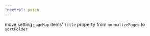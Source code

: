 ```yaml
---
"nextra": patch
---
```


move setting `pageMap` items' `title` property from `normalizePages` to `sortFolder`
